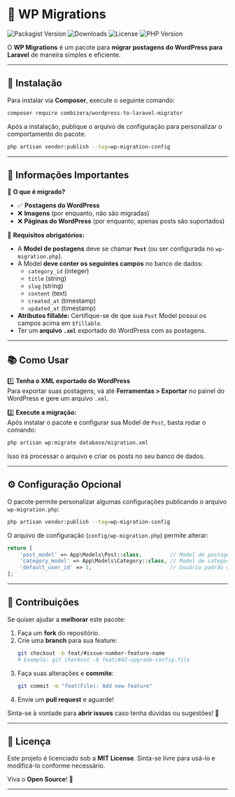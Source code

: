 # 📝 WP Migrations

![Packagist Version](https://img.shields.io/packagist/v/combizera/wordpress-to-laravel-migrator)
![Downloads](https://img.shields.io/packagist/dt/combizera/wordpress-to-laravel-migrator)
![License](https://img.shields.io/github/license/combizera/wordpress-to-laravel-migrator)
![PHP Version](https://img.shields.io/packagist/php-v/combizera/wordpress-to-laravel-migrator)

O **WP Migrations** é um pacote para **migrar postagens do WordPress para Laravel** de maneira simples e eficiente.

---

## 🚀 Instalação

Para instalar via **Composer**, execute o seguinte comando:

```bash
composer require combizera/wordpress-to-laravel-migrator
```

Após a instalação, publique o arquivo de configuração para personalizar o comportamento do pacote:

```bash
php artisan vendor:publish --tag=wp-migration-config
```

---

## 📌 Informações Importantes

🔹 **O que é migrado?**
- ✅ **Postagens do WordPress**
- ❌ **Imagens** (por enquanto, não são migradas)
- ❌ **Páginas do WordPress** (por enquanto, apenas posts são suportados)

🔹 **Requisitos obrigatórios:**
- A **Model de postagens** deve se chamar **`Post`** (ou ser configurada no `wp-migration.php`).
- A Model **deve conter os seguintes campos** no banco de dados:
    - `category_id` (integer)
    - `title` (string)
    - `slug` (string)
    - `content` (text)
    - `created_at` (timestamp)
    - `updated_at` (timestamp)
- **Atributos fillable:** Certifique-se de que sua `Post` Model possui os campos acima em `$fillable`.
- Ter um **arquivo `.xml`** exportado do WordPress com as postagens.

---

## 📚 Como Usar

1️⃣ **Tenha o XML exportado do WordPress**  
Para exportar suas postagens, vá até **Ferramentas > Exportar** no painel do WordPress e gere um arquivo `.xml`.

2️⃣ **Execute a migração:**  
Após instalar o pacote e configurar sua Model de `Post`, basta rodar o comando:

```bash
php artisan wp:migrate database/migration.xml
```

Isso irá processar o arquivo e criar os posts no seu banco de dados.

---

## ⚙️ Configuração Opcional

O pacote permite personalizar algumas configurações publicando o arquivo `wp-migration.php`:

```bash
php artisan vendor:publish --tag=wp-migration-config
```

O arquivo de configuração (`config/wp-migration.php`) permite alterar:
```php
return [
    'post_model' => App\Models\Post::class,         // Model de postagens
    'category_model' => App\Models\Category::class, // Model de categorias
    'default_user_id' => 1,                         // Usuário padrão que receberá os posts
];
```

---

## 🤝 Contribuições

Se quiser ajudar a **melhorar** este pacote:

1. Faça um **fork** do repositório.
2. Crie uma **branch** para sua feature:
   ```bash
   git checkout -b feat/#issue-number-feature-name
   # Exemplo: git checkout -b feat/#42-upgrade-config-file
   ```
3. Faça suas alterações e **commite**:
   ```bash
   git commit -m "feat(File): Add new feature"
   ```
4. Envie um **pull request** e aguarde!

Sinta-se à vontade para **abrir issues** caso tenha dúvidas ou sugestões! 🚀

---

## 📝 Licença

Este projeto é licenciado sob a **MIT License**. Sinta-se livre para usá-lo e modificá-lo conforme necessário. 

Viva o **Open Source**! 🎉

---
